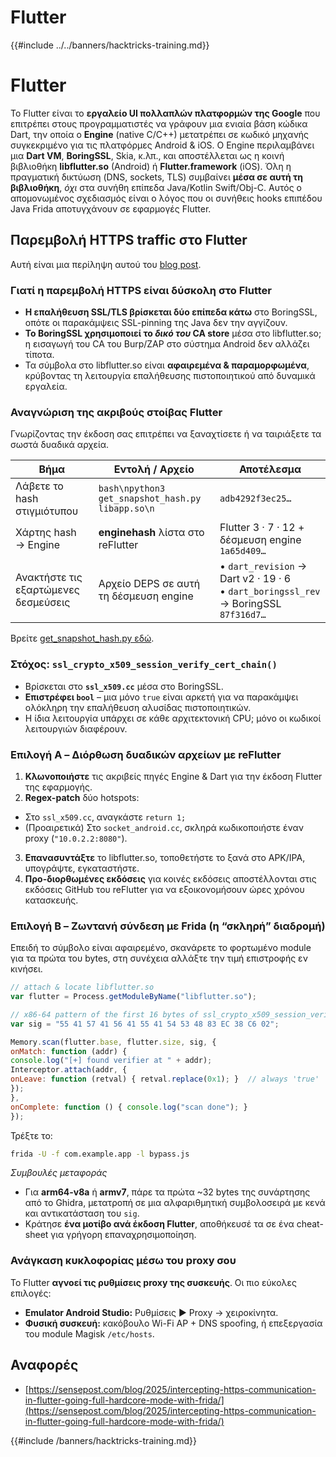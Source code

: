 # Flutter

{{#include ../../banners/hacktricks-training.md}}

# Flutter
Το Flutter είναι το **εργαλείο UI πολλαπλών πλατφορμών της Google** που επιτρέπει στους προγραμματιστές να γράφουν μια ενιαία βάση κώδικα Dart, την οποία ο **Engine** (native C/C++) μετατρέπει σε κωδικό μηχανής συγκεκριμένο για τις πλατφόρμες Android & iOS. 
Ο Engine περιλαμβάνει μια **Dart VM**, **BoringSSL**, Skia, κ.λπ., και αποστέλλεται ως η κοινή βιβλιοθήκη **libflutter.so** (Android) ή **Flutter.framework** (iOS). Όλη η πραγματική δικτύωση (DNS, sockets, TLS) συμβαίνει **μέσα σε αυτή τη βιβλιοθήκη**, *όχι* στα συνήθη επίπεδα Java/Kotlin Swift/Obj-C. Αυτός ο απομονωμένος σχεδιασμός είναι ο λόγος που οι συνήθεις hooks επιπέδου Java Frida αποτυγχάνουν σε εφαρμογές Flutter.

## Παρεμβολή HTTPS traffic στο Flutter

Αυτή είναι μια περίληψη αυτού του [blog post](https://sensepost.com/blog/2025/intercepting-https-communication-in-flutter-going-full-hardcore-mode-with-frida/).

### Γιατί η παρεμβολή HTTPS είναι δύσκολη στο Flutter
* **Η επαλήθευση SSL/TLS βρίσκεται δύο επίπεδα κάτω** στο BoringSSL, οπότε οι παρακάμψεις SSL-pinning της Java δεν την αγγίζουν.
* **Το BoringSSL χρησιμοποιεί το *δικό του* CA store** μέσα στο libflutter.so; η εισαγωγή του CA του Burp/ZAP στο σύστημα Android δεν αλλάζει τίποτα.
* Τα σύμβολα στο libflutter.so είναι **αφαιρεμένα & παραμορφωμένα**, κρύβοντας τη λειτουργία επαλήθευσης πιστοποιητικού από δυναμικά εργαλεία.

### Αναγνώριση της ακριβούς στοίβας Flutter
Γνωρίζοντας την έκδοση σας επιτρέπει να ξαναχτίσετε ή να ταιριάξετε τα σωστά δυαδικά αρχεία.

Βήμα | Εντολή / Αρχείο | Αποτέλεσμα
----|----|----
Λάβετε το hash στιγμιότυπου | ```bash\npython3 get_snapshot_hash.py libapp.so\n``` | `adb4292f3ec25…`
Χάρτης hash → Engine | **enginehash** λίστα στο reFlutter | Flutter 3 · 7 · 12 + δέσμευση engine `1a65d409…`
Ανακτήστε τις εξαρτώμενες δεσμεύσεις | Αρχείο DEPS σε αυτή τη δέσμευση engine | • `dart_revision` → Dart v2 · 19 · 6<br>• `dart_boringssl_rev` → BoringSSL `87f316d7…`

Βρείτε [get_snapshot_hash.py εδώ](https://github.com/Impact-I/reFlutter/blob/main/scripts/get_snapshot_hash.py).

### Στόχος: `ssl_crypto_x509_session_verify_cert_chain()`
* Βρίσκεται στο **`ssl_x509.cc`** μέσα στο BoringSSL.
* **Επιστρέφει `bool`** – μια μόνο `true` είναι αρκετή για να παρακάμψει ολόκληρη την επαλήθευση αλυσίδας πιστοποιητικών.
* Η ίδια λειτουργία υπάρχει σε κάθε αρχιτεκτονική CPU; μόνο οι κωδικοί λειτουργιών διαφέρουν.

### Επιλογή A – Διόρθωση δυαδικών αρχείων με **reFlutter**
1. **Κλωνοποιήστε** τις ακριβείς πηγές Engine & Dart για την έκδοση Flutter της εφαρμογής.
2. **Regex-patch** δύο hotspots:
* Στο `ssl_x509.cc`, αναγκάστε `return 1;`
* (Προαιρετικά) Στο `socket_android.cc`, σκληρά κωδικοποιήστε έναν proxy (`"10.0.2.2:8080"`).
3. **Επανασυντάξτε** το libflutter.so, τοποθετήστε το ξανά στο APK/IPA, υπογράψτε, εγκαταστήστε.
4. **Προ-διορθωμένες εκδόσεις** για κοινές εκδόσεις αποστέλλονται στις εκδόσεις GitHub του reFlutter για να εξοικονομήσουν ώρες χρόνου κατασκευής.

### Επιλογή B – Ζωντανή σύνδεση με **Frida** (η “σκληρή” διαδρομή)
Επειδή το σύμβολο είναι αφαιρεμένο, σκανάρετε το φορτωμένο module για τα πρώτα του bytes, στη συνέχεια αλλάξτε την τιμή επιστροφής εν κινήσει.
```javascript
// attach & locate libflutter.so
var flutter = Process.getModuleByName("libflutter.so");

// x86-64 pattern of the first 16 bytes of ssl_crypto_x509_session_verify_cert_chain
var sig = "55 41 57 41 56 41 55 41 54 53 48 83 EC 38 C6 02";

Memory.scan(flutter.base, flutter.size, sig, {
onMatch: function (addr) {
console.log("[+] found verifier at " + addr);
Interceptor.attach(addr, {
onLeave: function (retval) { retval.replace(0x1); }  // always 'true'
});
},
onComplete: function () { console.log("scan done"); }
});
```
Τρέξτε το:
```bash
frida -U -f com.example.app -l bypass.js
```
*Συμβουλές μεταφοράς*
* Για **arm64-v8a** ή **armv7**, πάρε τα πρώτα ~32 bytes της συνάρτησης από το Ghidra, μετατροπή σε μια αλφαριθμητική συμβολοσειρά με κενά και αντικατάσταση του `sig`.
* Κράτησε **ένα μοτίβο ανά έκδοση Flutter**, αποθήκευσέ τα σε ένα cheat-sheet για γρήγορη επαναχρησιμοποίηση.

### Ανάγκαση κυκλοφορίας μέσω του proxy σου
Το Flutter **αγνοεί τις ρυθμίσεις proxy της συσκευής**. Οι πιο εύκολες επιλογές:
* **Emulator Android Studio:** Ρυθμίσεις ▶ Proxy → χειροκίνητα.
* **Φυσική συσκευή:** κακόβουλο Wi-Fi AP + DNS spoofing, ή επεξεργασία του module Magisk `/etc/hosts`.

## Αναφορές
- [https://sensepost.com/blog/2025/intercepting-https-communication-in-flutter-going-full-hardcore-mode-with-frida/](https://sensepost.com/blog/2025/intercepting-https-communication-in-flutter-going-full-hardcore-mode-with-frida/)

{{#include /banners/hacktricks-training.md}}
